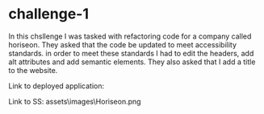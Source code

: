 # challenge-1

In this chsllenge I was tasked with refactoring code for a company called horiseon. They asked that the code be updated to meet accessibility standards. in order to meet these standards I had to edit the headers, add alt attributes and add semantic elements. They also asked that I add a title to the website.

Link to deployed application: 



Link to SS: assets\images\Horiseon.png